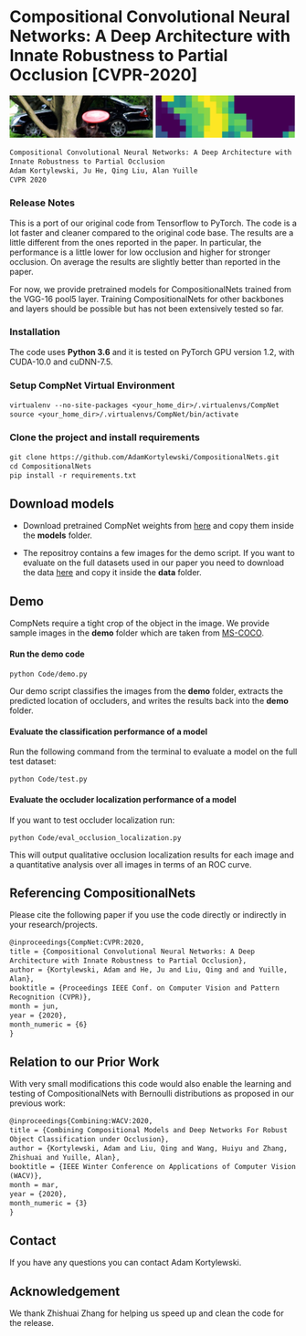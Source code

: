 # Compositional Convolutional Neural Networks: A Deep Architecture with Innate Robustness to Partial Occlusion [CVPR-2020]
![alt text](demo/17029_0_val2017_predclass_car_and_occluder_map.jpg "Title")

```
Compositional Convolutional Neural Networks: A Deep Architecture with Innate Robustness to Partial Occlusion
Adam Kortylewski, Ju He, Qing Liu, Alan Yuille
CVPR 2020
```

### Release Notes

This is a port of our original code from Tensorflow to PyTorch. 
The code is a lot faster and cleaner compared to the original code base. 
The results are a little different from the ones reported in the paper. 
In particular, the performance is a little lower for low occlusion and higher for stronger occlusion.
On average the results are slightly better than reported in the paper.

For now, we provide pretrained models for CompositionalNets trained from the VGG-16 pool5 layer.
Training CompositionalNets for other backbones and layers should be possible but has not been extensively tested so far.
 

### Installation

The code uses **Python 3.6** and it is tested on PyTorch GPU version 1.2, with CUDA-10.0 and cuDNN-7.5.

### Setup CompNet Virtual Environment

```
virtualenv --no-site-packages <your_home_dir>/.virtualenvs/CompNet
source <your_home_dir>/.virtualenvs/CompNet/bin/activate
```

### Clone the project and install requirements

```
git clone https://github.com/AdamKortylewski/CompositionalNets.git
cd CompositionalNets
pip install -r requirements.txt
```

## Download models

* Download pretrained CompNet weights from [here](https://livejohnshopkins-my.sharepoint.com/:u:/g/personal/akortyl1_jh_edu/EYH4UDvQnQ9Ettu7cBQAfZoBFLU0gZeredTmfUssMJCrKg?e=HqxXAs) and copy them inside the **models** folder.

* The repositroy contains a few images for the demo script. If you want to evaluate on the full datasets used in our paper you need to download the data [here](https://livejohnshopkins-my.sharepoint.com/:u:/g/personal/akortyl1_jh_edu/ETsbJHY58hxDjjM-qL9KUU4BsTU1ZlieevTayqJPhFMj9Q?e=Mrf4LQ) and copy it inside the **data** folder.

## Demo

CompNets require a tight crop of the object in the image. We provide sample images in the **demo** folder 
which are taken from [MS-COCO](http://cocodataset.org/).

#### Run the demo code
```
python Code/demo.py 
```

Our demo script classifies the images from the **demo** folder, extracts the predicted location of occluders, and writes the results back into the **demo** folder.
 

#### Evaluate the classification performance of a model

Run the following command from the terminal to evaluate a model on the full test dataset:
```
python Code/test.py 
```

#### Evaluate the occluder localization performance of a model

If you want to test occluder localization run:
```
python Code/eval_occlusion_localization.py
``` 
This will output qualitative occlusion localization results for each image and a quantitative analysis over all images 
in terms of an ROC curve.

## Referencing CompositionalNets

Please cite the following paper if you use the code directly or indirectly in your research/projects.
```
@inproceedings{CompNet:CVPR:2020,
title = {Compositional Convolutional Neural Networks: A Deep Architecture with Innate Robustness to Partial Occlusion},
author = {Kortylewski, Adam and He, Ju and Liu, Qing and and Yuille, Alan},
booktitle = {Proceedings IEEE Conf. on Computer Vision and Pattern Recognition (CVPR)},
month = jun,
year = {2020},
month_numeric = {6}
}
```

## Relation to our Prior Work

With very small modifications this code would also enable the learning and testing of CompositionalNets with
Bernoulli distributions as proposed in our previous work:
  ```
@inproceedings{Combining:WACV:2020,
title = {Combining Compositional Models and Deep Networks For Robust Object Classification under Occlusion},
author = {Kortylewski, Adam and Liu, Qing and Wang, Huiyu and Zhang, Zhishuai and Yuille, Alan},
booktitle = {IEEE Winter Conference on Applications of Computer Vision (WACV)},
month = mar,
year = {2020},
month_numeric = {3}
}
```

## Contact

If you have any questions you can contact Adam Kortylewski.

## Acknowledgement

We thank Zhishuai Zhang for helping us speed up and clean the code for the release.
